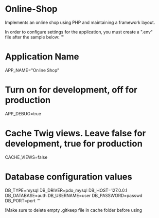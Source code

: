 # Online-Shop
Implements an online shop using PHP and maintaining a framework layout.

In order to configure settings for the application, you must create a ".env"
file after the sample below:
'''
# Application Name
APP_NAME="Online Shop"

# Turn on for development, off for production
APP_DEBUG=true

# Cache Twig views. Leave false for development, true for production
CACHE_VIEWS=false

# Database configuration values
DB_TYPE=mysql
DB_DRIVER=pdo_mysql
DB_HOST=127.0.0.1
DB_DATABASE=auth
DB_USERNAME=user
DB_PASSWORD=passwd
DB_PORT=port
'''

!Make sure to delete empty .gitkeep file in cache folder before using
